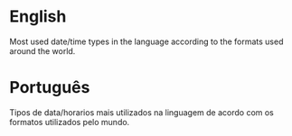 # English
Most used date/time types in the language according to the formats used around the world.

# Português
Tipos de data/horarios mais utilizados na linguagem de acordo com os formatos utilizados pelo mundo.
